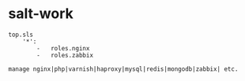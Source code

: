 salt-work
===

```
top.sls
	'*':
		-	roles.nginx
		-	roles.zabbix
```

```
manage nginx|php|varnish|haproxy|mysql|redis|mongodb|zabbix| etc.
```